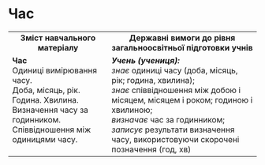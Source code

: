 # Час
<table>
  <tr>
    <td width="40%" align="center"><b>Зміст навчального матеріалу<b></td>
    <td width="60%" align="center"><b>Державні вимоги до рівня загальноосвітньої підготовки учнів</b></td>
  </tr>
  <tr>
    <td width="40%" style="vertical-align:top !important;"><b>Час</b><br>
Одиниці вимірювання часу.<br>  
Доба, місяць, рік.<br> 
Година. Хвилина. Визначення часу за годинником.<br> 
Співвідношення між одиницями часу.<br></td>
    <td width="60%" style="vertical-align:top !important;"><i><b>Учень (учениця):</b></i><br>
<i>знає</i> одиниці часу (доба, місяць, рік; година, хвилина);<br> 
<i>знає</i> співвідношення між добою і місяцем, місяцем і роком; годиною і хвилиною;<br>
<i>визначає</i> час за годинником;<br>
<i>записує</i> результати визначення часу, використовуючи скорочені позначення (год, хв)<br></td>
  </tr>
</table>
